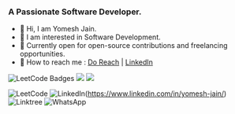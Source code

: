 <h3>A Passionate Software Developer.</h3>

- 👋 Hi, I am Yomesh Jain.
- 👀 I am interested in Software Development.
- 🌱 Currently open for open-source contributions and freelancing opportunities.
- 🤝 How to reach me : [Do Reach](mailto:yomesgjain9479@gmail.com) | [LinkedIn](https://www.linkedin.com/in/yomesh-jain/)

<img src="https://leetcode-badge-showcase.vercel.app/api?username=yomesh_jain&theme=github-dark" alt="LeetCode Badges"/>
<img src="https://leetcard.jacoblin.cool/yomesh_jain"/>
<img src="https://leetcard.jacoblin.cool/JacobLinCool?theme=unicorn"/>

![LeetCode](https://img.shields.io/badge/LeetCode-000000?style=for-the-badge&logo=LeetCode&logoColor=#d16c06)
![LinkedIn](https://img.shields.io/badge/linkedin-%230077B5.svg?style=for-the-badge&logo=linkedin&logoColor=white)(https://www.linkedin.com/in/yomesh-jain/)
![Linktree](https://img.shields.io/badge/linktree-1de9b6?style=for-the-badge&logo=linktree&logoColor=white)
![WhatsApp](https://img.shields.io/badge/WhatsApp-25D366?style=for-the-badge&logo=whatsapp&logoColor=white)
